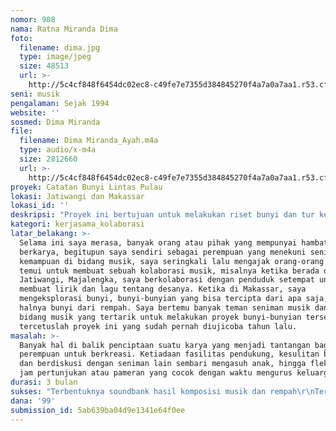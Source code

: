 ```yaml
---
nomor: 988
nama: Ratna Miranda Dima
foto:
  filename: dima.jpg
  type: image/jpeg
  size: 48513
  url: >-
    http://5c4cf848f6454dc02ec8-c49fe7e7355d384845270f4a7a0a7aa1.r53.cf2.rackcdn.com/2d751387-873a-47ea-bb36-3468265be0f9/dima.jpg
seni: musik
pengalaman: Sejak 1994
website: ''
sosmed: Dima Miranda
file:
  filename: Dima Miranda_Ayah.m4a
  type: audio/x-m4a
  size: 2812660
  url: >-
    http://5c4cf848f6454dc02ec8-c49fe7e7355d384845270f4a7a0a7aa1.r53.cf2.rackcdn.com/93b8742a-5d8a-4bf5-bf04-c2addfd443a6/Dima%20Miranda_Ayah.m4a
proyek: Catatan Bunyi Lintas Pulau
lokasi: Jatiwangi dan Makassar
lokasi_id: ''
deskripsi: "Proyek ini bertujuan untuk melakukan riset bunyi dan tur ke beberapa tempat/komunitas/kantong budaya di nusantara, mengelaborasi alat alat musik  nusantara, menggelar workshop membuat lagu/menarange lagu dan mempertunjukannya, dan mengadakan workshop untuk memaksimalkan peralatan yang ada untuk menyemangati hambatan kreatifitas seniman seniman di daerah daerah tujuan.\r\n\r\nSasaran kegiatannya antara lain komunitas musik atau seni, remaja, dan ibu-ibu PKK. Proyek ini akan dilaksanakan di Jatiwangi dan Makassar, di mana saya pernah membuat proyek musik di kedua daerah tersebut, membuat bunyi-bunyian yang dihasilkan oleh rempah. Peserta juga tak hanya berasal dari kalangan pemusik."
kategori: kerjasama_kolaborasi
latar_belakang: >-
  Selama ini saya merasa, banyak orang atau pihak yang mempunyai hambatan dalam
  berkarya, begitupun saya sendiri sebagai perempuan yang menekuni seni. Dengan
  kemampuan di bidang musik, saya seringkali lalu mengajak orang-orang yang saya
  temui untuk membuat sebuah kolaborasi musik, misalnya ketika berada di
  Jatiwangi, Majalengka, saya berkolaborasi dengan penduduk setempat untuk
  membuat lirik dan lagu tentang desanya. Ketika di Makassar, saya
  mengeksplorasi bunyi, bunyi-bunyian yang bisa tercipta dari apa saja, seperti
  halnya bunyi dari rempah. Saya bertemu banyak teman seniman musik dan luar
  bidang musik yang tertarik untuk melakukan proyek bunyi-bunyian tersebut, maka
  tercetuslah proyek ini yang sudah pernah diujicoba tahun lalu.
masalah: >-
  Banyak hal di balik penciptaan suatu karya yang menjadi tantangan bagi
  perempuan untuk berkreasi. Ketiadaan fasilitas pendukung, kesulitan bertemu
  dan berdiskusi dengan seniman lain sembari mengasuh anak, hingga fleksibiltas
  jam pertunjukan atau pameran yang cocok dengan waktu mengurus keluarga.
durasi: 3 bulan
sukses: "Terbentuknya soundbank hasil komposisi musik dan rempah\r\nTerbentuknya komunitas-komunitas musik/bunyi baru\r\nWorkshop musik/ bunyi"
dana: '99'
submission_id: 5ab639ba04d9e1341e64f0ee
---
```

